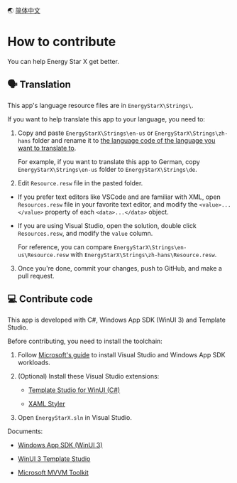 🌏 [简体中文](./Contributing.zh-hans.md)


# How to contribute

You can help Energy Star X get better.


## 🗣️ Translation

This app's language resource files are in `EnergyStarX\Strings\`.

If you want to help translate this app to your language, you need to:

1. Copy and paste `EnergyStarX\Strings\en-us` or `EnergyStarX\Strings\zh-hans` folder and rename it to [the language code of the language you want to translate to](https://learn.microsoft.com/windows/apps/publish/publish-your-app/supported-languages?pivots=store-installer-msix).

    For example, if you want to translate this app to German, copy `EnergyStarX\Strings\en-us` folder to `EnergyStarX\Strings\de`.

2. Edit `Resource.resw` file in the pasted folder.
   
- If you prefer text editors like VSCode and are familiar with XML, open `Resources.resw` file in your favorite text editor, and modify the `<value>...</value>` property of each `<data>...</data>` object.

- If you are using Visual Studio, open the solution, double click `Resources.resw`, and modify the `value` column.
  
   For reference, you can compare `EnergyStarX\Strings\en-us\Resource.resw` with `EnergyStarX\Strings\zh-hans\Resource.resw`.

3. Once you're done, commit your changes, push to GitHub, and make a pull request.


## 💻 Contribute code

This app is developed with C#, Windows App SDK (WinUI 3) and Template Studio.

Before contributing, you need to install the toolchain:

1. Follow [Microsoft's guide](https://learn.microsoft.com/windows/apps/windows-app-sdk/set-up-your-development-environment) to install Visual Studio and Windows App SDK workloads.
   
2. (Optional) Install these Visual Studio extensions:
   
   - [Template Studio for WinUI (C#)](https://marketplace.visualstudio.com/items?itemName=TemplateStudio.TemplateStudioForWinUICs)

   - [XAML Styler](https://marketplace.visualstudio.com/items?itemName=TeamXavalon.XAMLStyler)

3. Open `EnergyStarX.sln` in Visual Studio.

Documents:

- [Windows App SDK (WinUI 3)](https://learn.microsoft.com/windows/apps/winui/winui3/)

- [WinUI 3 Template Studio](https://learn.microsoft.com/windows/apps/winui/winui3/winui-project-templates-in-visual-studio)

- [Microsoft MVVM Toolkit](https://learn.microsoft.com/en-us/windows/communitytoolkit/mvvm/introduction)